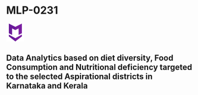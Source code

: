 # MLP-0231

![alt text](https://github.com/adam-p/markdown-here/raw/master/src/common/images/icon48.png "Logo Title Text 1")

## Data Analytics based on diet diversity, Food Consumption and Nutritional deficiency targeted to the selected Aspirational districts in                                                           Karnataka and Kerala


